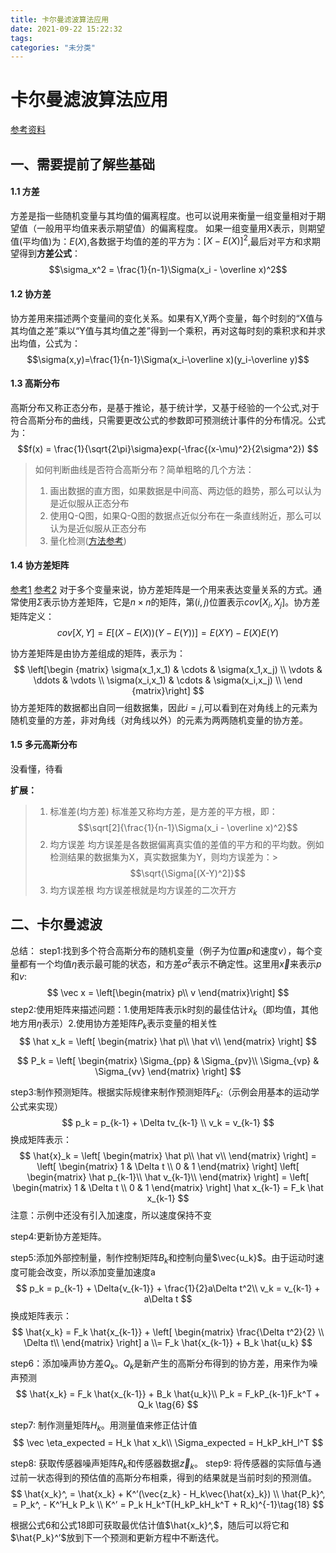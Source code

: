 ```yaml
---
title: 卡尔曼滤波算法应用
date: 2021-09-22 15:22:32
tags:
categories: "未分类"
---
```


# 卡尔曼滤波算法应用

[参考资料](https://blog.csdn.net/lihuibao/article/details/80784504?utm_medium=distribute.pc_relevant.none-task-blog-2~default~baidujs_baidulandingword~default-1.nolandingword2&spm=1001.2101.3001.4242)

## 一、需要提前了解些基础

#### 1.1 方差
方差是指一些随机变量与其均值的偏离程度。也可以说用来衡量一组变量相对于期望值（一般用平均值来表示期望值）的偏离程度。
如果一组变量用X表示，则期望值(平均值)为：$E(X)$,各数据于均值的差的平方为：$[X-E(X)]^2$,最后对平方和求期望得到**方差公式**：$$\sigma_x^2 = \frac{1}{n-1}\Sigma(x_i - \overline x)^2$$

#### 1.2 协方差

协方差用来描述两个变量间的变化关系。如果有X,Y两个变量，每个时刻的“X值与其均值之差”乘以“Y值与其均值之差”得到一个乘积，再对这每时刻的乘积求和并求出均值，公式为：$$\sigma(x,y)=\frac{1}{n-1}\Sigma(x_i-\overline x)(y_i-\overline y)$$

#### 1.3 高斯分布

高斯分布又称正态分布，是基于推论，基于统计学，又基于经验的一个公式,对于符合高斯分布的曲线，只需要更改公式的参数即可预测统计事件的分布情况。公式为：$$f(x) = \frac{1}{\sqrt{2\pi}\sigma}exp(-\frac{(x-\mu)^2}{2\sigma^2}) $$

> 如何判断曲线是否符合高斯分布？简单粗略的几个方法：
> 1. 画出数据的直方图，如果数据是中间高、两边低的趋势，那么可以认为是近似服从正态分布
> 2. 使用Q-Q图，如果Q-Q图的数据点近似分布在一条直线附近，那么可以认为是近似服从正态分布
> 3. 量化检测([方法参考](https://www.zhihu.com/question/62777236))

#### 1.4 协方差矩阵
[参考1](https://www.datalearner.com/blog/1051485590815771)
[参考2](https://zhuanlan.zhihu.com/p/37609917)
对于多个变量来说，协方差矩阵是一个用来表达变量关系的方式。通常使用$\Sigma$表示协方差矩阵，它是$n \times n$的矩阵，第$(i,j)$位置表示$cov[X_i,X_j]$。协方差矩阵定义：$$cov[X,Y]=E[(X-E(X))(Y-E(Y))]=E(XY)-E(X)E(Y)$$

协方差矩阵是由协方差组成的矩阵，表示为：
$$
\left[\begin {matrix} 
\sigma(x_1,x_1) & \cdots & \sigma(x_1,x_j) \\
\vdots & \ddots & \vdots \\
\sigma(x_i,x_1) & \cdots & \sigma(x_i,x_j) \\
\end {matrix}\right]
$$
协方差矩阵的数据都出自同一组数据集，因此$i=j$,可以看到在对角线上的元素为随机变量的方差，非对角线（对角线以外）的元素为两两随机变量的协方差。

#### 1.5 多元高斯分布
没看懂，待看


**扩展：**
> 1. 标准差(均方差)
> 标准差又称均方差，是方差的平方根，即：$$\sqrt[2]{\frac{1}{n-1}\Sigma(x_i - \overline x)^2}$$
> 2. 均方误差
> 均方误差是各数据偏离真实值的差值的平方和的平均数。例如检测结果的数据集为X，真实数据集为Y，则均方误差为：> $$\sqrt{\Sigma[(X-Y)^2]}$$
> 3. 均方误差根
> 均方误差根就是均方误差的二次开方

## 二、卡尔曼滤波


总结：
step1:找到多个符合高斯分布的随机变量（例子为位置$p$和速度$v$），每个变量都有一个均值$\eta$表示最可能的状态，和方差$\sigma^2$表示不确定性。这里用$\vec x$来表示$p$和$v$:
$$
\vec x = \left[\begin{matrix}
    p\\
    v
\end{matrix}\right]
$$
step2:使用矩阵来描述问题：1.使用矩阵表示k时刻的最佳估计$\hat x_k$（即均值，其他地方用$\eta$表示）2.使用协方差矩阵$P_k$表示变量的相关性
$$
\hat x_k = \left[ \begin{matrix}
\hat p\\
\hat v\\
\end{matrix} \right]
$$

$$
P_k = \left[ \begin{matrix}
\Sigma_{pp} & \Sigma_{pv}\\
\Sigma_{vp} & \Sigma_{vv}
\end{matrix} \right]
$$

step3:制作预测矩阵。根据实际规律来制作预测矩阵$F_k$:（示例会用基本的运动学公式来实现）
$$
p_k = p_{k-1} + \Delta tv_{k-1} \\
v_k = v_{k-1} 
$$ 
换成矩阵表示：
$$
\hat{x}_k = \left[ \begin{matrix}
\hat p\\
\hat v\\
\end{matrix} \right] = \left[ \begin{matrix}
1 & \Delta t \\
0 & 1
\end{matrix} \right] \left[ \begin{matrix}
\hat p_{k-1}\\
\hat v_{k-1}\\
\end{matrix} \right] = \left[ \begin{matrix}
1 & \Delta t \\
0 & 1
\end{matrix} \right] \hat x_{k-1}
= F_k \hat x_{k-1}
$$
注意：示例中还没有引入加速度，所以速度保持不变

step4:更新协方差矩阵。

step5:添加外部控制量，制作控制矩阵$B_k$和控制向量$\vec{u_k}$。由于运动时速度可能会改变，所以添加变量加速度a
$$
p_k = p_{k-1} + \Delta{v_{k-1}} + \frac{1}{2}a\Delta t^2\\
v_k = v_{k-1} + a\Delta t
$$
换成矩阵表示：
$$
\hat{x_k} = F_k \hat{x_{k-1}} + \left[ \begin{matrix}
\frac{\Delta t^2}{2} \\
\Delta t\\
\end{matrix} \right] a \\= F_k \hat{x_{k-1}} + B_k \hat{u_k}
$$

step6：添加噪声协方差$Q_k$。$Q_k$是新产生的高斯分布得到的协方差，用来作为噪声预测
$$
\hat{x_k} = F_k \hat{x_{k-1}} + B_k \hat{u_k}\\
P_k = F_kP_{k-1}F_k^T + Q_k       \tag{6}
$$

step7: 制作测量矩阵$H_k$。用测量值来修正估计值
$$
\vec \eta_expected = H_k \hat x_k\\
\Sigma_expected = H_kP_kH_l^T
$$

step8: 获取传感器噪声矩阵$R_k$和传感器数据$\vec z_k$。
step9: 将传感器的实际值与通过前一状态得到的预估值的高斯分布相乘，得到的结果就是当前时刻的预测值。
$$
\hat{x_k}^, =  \hat{x_k} + K^’(\vec{z_k} - H_k\vec{\hat{x}_k})  \\
\hat{P_k}^, = P_k^, - K^’H_k P_k \\
K^’ = P_k H_k^T(H_kP_kH_k^T + R_k)^{-1}\tag{18}
$$

根据公式6和公式18即可获取最优估计值$\hat{x_k}^,$，随后可以将它和$\hat{P_k}^’$放到下一个预测和更新方程中不断迭代。